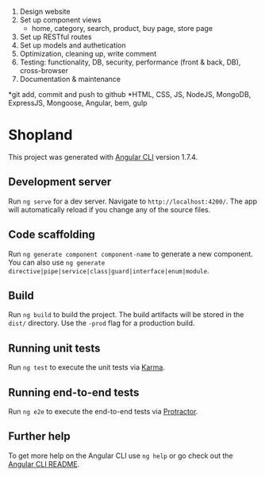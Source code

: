1. Design website
2. Set up component views
    - home, category, search, product, buy page, store page
3. Set up RESTful routes
4. Set up models and authetication
5. Optimization, cleaning up, write comment
6. Testing: functionality, DB, security, performance (front & back, DB), cross-browser 
7. Documentation & maintenance 

*git add, commit and push to github
*HTML, CSS, JS, NodeJS, MongoDB, ExpressJS, Mongoose, Angular, bem, gulp 

# Shopland

This project was generated with [Angular CLI](https://github.com/angular/angular-cli) version 1.7.4.

## Development server

Run `ng serve` for a dev server. Navigate to `http://localhost:4200/`. The app will automatically reload if you change any of the source files.

## Code scaffolding

Run `ng generate component component-name` to generate a new component. You can also use `ng generate directive|pipe|service|class|guard|interface|enum|module`.

## Build

Run `ng build` to build the project. The build artifacts will be stored in the `dist/` directory. Use the `-prod` flag for a production build.

## Running unit tests

Run `ng test` to execute the unit tests via [Karma](https://karma-runner.github.io).

## Running end-to-end tests

Run `ng e2e` to execute the end-to-end tests via [Protractor](http://www.protractortest.org/).

## Further help

To get more help on the Angular CLI use `ng help` or go check out the [Angular CLI README](https://github.com/angular/angular-cli/blob/master/README.md).
